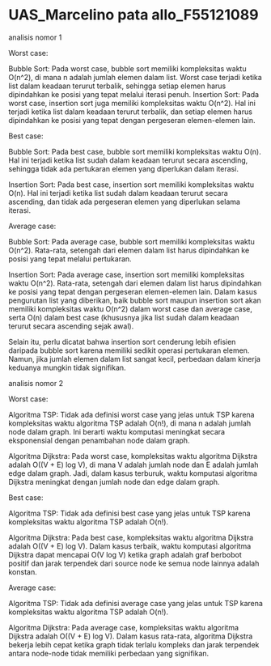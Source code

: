 # UAS_Marcelino pata allo_F55121089

analisis nomor 1

Worst case:

Bubble Sort: 
Pada worst case, bubble sort memiliki kompleksitas waktu O(n^2), di mana n adalah jumlah elemen dalam list. Worst case terjadi ketika list dalam keadaan terurut terbalik, sehingga setiap elemen harus dipindahkan ke posisi yang tepat melalui iterasi penuh.
Insertion Sort: Pada worst case, insertion sort juga memiliki kompleksitas waktu O(n^2). Hal ini terjadi ketika list dalam keadaan terurut terbalik, dan setiap elemen harus dipindahkan ke posisi yang tepat dengan pergeseran elemen-elemen lain.

Best case:

Bubble Sort: 
Pada best case, bubble sort memiliki kompleksitas waktu O(n). Hal ini terjadi ketika list sudah dalam keadaan terurut secara ascending, sehingga tidak ada pertukaran elemen yang diperlukan dalam iterasi.

Insertion Sort: 
Pada best case, insertion sort memiliki kompleksitas waktu O(n). Hal ini terjadi ketika list sudah dalam keadaan terurut secara ascending, dan tidak ada pergeseran elemen yang diperlukan selama iterasi.

Average case:

Bubble Sort: 
Pada average case, bubble sort memiliki kompleksitas waktu O(n^2). Rata-rata, setengah dari elemen dalam list harus dipindahkan ke posisi yang tepat melalui pertukaran.

Insertion Sort: 
Pada average case, insertion sort memiliki kompleksitas waktu O(n^2). Rata-rata, setengah dari elemen dalam list harus dipindahkan ke posisi yang tepat dengan pergeseran elemen-elemen lain.
Dalam kasus pengurutan list yang diberikan, baik bubble sort maupun insertion sort akan memiliki kompleksitas waktu O(n^2) dalam worst case dan average case, serta O(n) dalam best case (khususnya jika list sudah dalam keadaan terurut secara ascending sejak awal).

Selain itu, perlu dicatat bahwa insertion sort cenderung lebih efisien daripada bubble sort karena memiliki sedikit operasi pertukaran elemen. Namun, jika jumlah elemen dalam list sangat kecil, perbedaan dalam kinerja keduanya mungkin tidak signifikan.

analisis nomor 2

Worst case:

Algoritma TSP: 
Tidak ada definisi worst case yang jelas untuk TSP karena kompleksitas waktu algoritma TSP adalah O(n!), di mana n adalah jumlah node dalam graph. Ini berarti waktu komputasi meningkat secara eksponensial dengan penambahan node dalam graph.

Algoritma Dijkstra: 
Pada worst case, kompleksitas waktu algoritma Dijkstra adalah O((V + E) log V), di mana V adalah jumlah node dan E adalah jumlah edge dalam graph. Jadi, dalam kasus terburuk, waktu komputasi algoritma Dijkstra meningkat dengan jumlah node dan edge dalam graph.

Best case:

Algoritma TSP: 
Tidak ada definisi best case yang jelas untuk TSP karena kompleksitas waktu algoritma TSP adalah O(n!).

Algoritma Dijkstra: 
Pada best case, kompleksitas waktu algoritma Dijkstra adalah O((V + E) log V). Dalam kasus terbaik, waktu komputasi algoritma Dijkstra dapat mencapai O(V log V) ketika graph adalah graf berbobot positif dan jarak terpendek dari source node ke semua node lainnya adalah konstan.

Average case:

Algoritma TSP: Tidak ada definisi average case yang jelas untuk TSP karena kompleksitas waktu algoritma TSP adalah O(n!).

Algoritma Dijkstra: 
Pada average case, kompleksitas waktu algoritma Dijkstra adalah O((V + E) log V). Dalam kasus rata-rata, algoritma Dijkstra bekerja lebih cepat ketika graph tidak terlalu kompleks dan jarak terpendek antara node-node tidak memiliki perbedaan yang signifikan.
